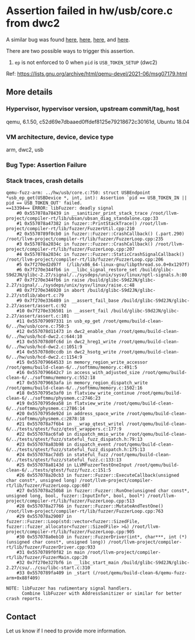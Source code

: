 # Assertion failed in hw/usb/core.c from dwc2

A similar bug was found [here](https://bugs.launchpad.net/qemu/+bug/1907042),
[here](https://bugs.launchpad.net/qemu/+bug/1525123/),
[here](https://gitlab.com/qemu-project/qemu/-/issues/119),
and [here](https://gitlab.com/qemu-project/qemu/-/issues/303).

There are two possible ways to trigger this assertion.

1. `ep` is not enforced to 0 when `pid` is `USB_TOKEN_SETUP` (dwc2)

Ref: https://lists.gnu.org/archive/html/qemu-devel/2021-06/msg07179.html

## More details

### Hypervisor, hypervisor version, upstream commit/tag, host

qemu, 6.1.50, c52d69e7dbaaed0ffdef8125e79218672c30161d, Ubuntu 18.04

### VM architecture, device, device type

arm, dwc2, usb

### Bug Type: Assertion Failure

### Stack traces, crash details

```
qemu-fuzz-arm: ../hw/usb/core.c:750: struct USBEndpoint *usb_ep_get(USBDevice *, int, int): Assertion `pid == USB_TOKEN_IN || pid == USB_TOKEN_OUT' failed.
==13394== ERROR: libFuzzer: deadly signal
    #0 0x557078a78439 in __sanitizer_print_stack_trace /root/llvm-project/compiler-rt/lib/ubsan/ubsan_diag_standalone.cpp:33
    #1 0x557078a47382 in fuzzer::PrintStackTrace() /root/llvm-project/compiler-rt/lib/fuzzer/FuzzerUtil.cpp:210
    #2 0x5570789f0cb0 in fuzzer::Fuzzer::CrashCallback() (.part.290) /root/llvm-project/compiler-rt/lib/fuzzer/FuzzerLoop.cpp:235
    #3 0x557078a2034c in fuzzer::Fuzzer::CrashCallback() /root/llvm-project/compiler-rt/lib/fuzzer/FuzzerLoop.cpp:207
    #4 0x557078a2034c in fuzzer::Fuzzer::StaticCrashSignalCallback() /root/llvm-project/compiler-rt/lib/fuzzer/FuzzerLoop.cpp:206
    #5 0x7f270ed2d97f  (/lib/x86_64-linux-gnu/libpthread.so.0+0x1297f)
    #6 0x7f270e344fb6 in __libc_signal_restore_set /build/glibc-S9d2JN/glibc-2.27/signal/../sysdeps/unix/sysv/linux/nptl-signals.h:80
    #7 0x7f270e344fb6 in raise /build/glibc-S9d2JN/glibc-2.27/signal/../sysdeps/unix/sysv/linux/raise.c:48
    #8 0x7f270e346920 in abort /build/glibc-S9d2JN/glibc-2.27/stdlib/abort.c:79
    #9 0x7f270e336489 in __assert_fail_base /build/glibc-S9d2JN/glibc-2.27/assert/assert.c:92
    #10 0x7f270e336501 in __assert_fail /build/glibc-S9d2JN/glibc-2.27/assert/assert.c:101
    #11 0x557079097331 in usb_ep_get /root/qemu/build-clean-6/../hw/usb/core.c:750:5
    #12 0x557078d11473 in dwc2_enable_chan /root/qemu/build-clean-6/../hw/usb/hcd-dwc2.c:644:10
    #13 0x557078d0fc6d in dwc2_hreg1_write /root/qemu/build-clean-6/../hw/usb/hcd-dwc2.c:1051:9
    #14 0x557078d0ccdb in dwc2_hsotg_write /root/qemu/build-clean-6/../hw/usb/hcd-dwc2.c:1154:9
    #15 0x557079664533 in memory_region_write_accessor /root/qemu/build-clean-6/../softmmu/memory.c:491:5
    #16 0x5570796642c7 in access_with_adjusted_size /root/qemu/build-clean-6/../softmmu/memory.c:552:18
    #17 0x557079663afa in memory_region_dispatch_write /root/qemu/build-clean-6/../softmmu/memory.c:1502:16
    #18 0x5570795e3af0 in flatview_write_continue /root/qemu/build-clean-6/../softmmu/physmem.c:2746:23
    #19 0x5570795dea58 in flatview_write /root/qemu/build-clean-6/../softmmu/physmem.c:2786:14
    #20 0x5570795de92d in address_space_write /root/qemu/build-clean-6/../softmmu/physmem.c:2878:18
    #21 0x557078a7f6b4 in __wrap_qtest_writel /root/qemu/build-clean-6/../tests/qtest/fuzz/qtest_wrappers.c:177:9
    #22 0x557078ac6fa0 in dispatch_mmio_write /root/qemu/build-clean-6/../tests/qtest/fuzz/stateful_fuzz_dispatch.h:79:13
    #23 0x557078a83b98 in dispatch_event /root/qemu/build-clean-6/../tests/qtest/fuzz/stateful_fuzz_dispatch.h:175:13
    #24 0x557078ac7dd5 in stateful_fuzz /root/qemu/build-clean-6/../tests/qtest/fuzz/stateful_fuzz.c:133:13
    #25 0x557078a8143d in LLVMFuzzerTestOneInput /root/qemu/build-clean-6/../tests/qtest/fuzz/fuzz.c:151:5
    #26 0x557078a20cb3 in fuzzer::Fuzzer::ExecuteCallback(unsigned char const*, unsigned long) /root/llvm-project/compiler-rt/lib/fuzzer/FuzzerLoop.cpp:607
    #27 0x557078a250b8 in fuzzer::Fuzzer::RunOne(unsigned char const*, unsigned long, bool, fuzzer::InputInfo*, bool, bool*) /root/llvm-project/compiler-rt/lib/fuzzer/FuzzerLoop.cpp:513
    #28 0x557078a27766 in fuzzer::Fuzzer::MutateAndTestOne() /root/llvm-project/compiler-rt/lib/fuzzer/FuzzerLoop.cpp:763
    #29 0x557078a29007 in fuzzer::Fuzzer::Loop(std::vector<fuzzer::SizedFile, fuzzer::fuzzer_allocator<fuzzer::SizedFile> >&) /root/llvm-project/compiler-rt/lib/fuzzer/FuzzerLoop.cpp:905
    #30 0x557078a0eb10 in fuzzer::FuzzerDriver(int*, char***, int (*)(unsigned char const*, unsigned long)) /root/llvm-project/compiler-rt/lib/fuzzer/FuzzerDriver.cpp:933
    #31 0x5570789f0f82 in main /root/llvm-project/compiler-rt/lib/fuzzer/FuzzerMain.cpp:20
    #32 0x7f270e327bf6 in __libc_start_main /build/glibc-S9d2JN/glibc-2.27/csu/../csu/libc-start.c:310
    #33 0x5570789fa409 in _start (/root/qemu/build-clean-6/qemu-fuzz-arm+0x88f409)

NOTE: libFuzzer has rudimentary signal handlers.
      Combine libFuzzer with AddressSanitizer or similar for better crash reports.
```

## Contact

Let us know if I need to provide more information.
